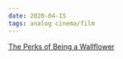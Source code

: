 ```yaml
---
date: 2020-04-15
tags: analog cinema/film
---
```

[The Perks of Being a Wallflower](https://www.imdb.com/title/tt1659337/ "The Perks of being a Wallflower on IMDb")